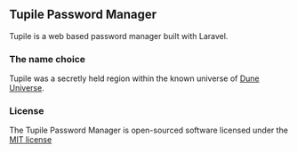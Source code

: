 ## Tupile Password Manager

Tupile is a web based password manager built with Laravel.

### The name choice

Tupile was a secretly held region within the known universe of [Dune Universe](http://dune.wikia.com/wiki/Main_Page).

### License

The Tupile Password Manager is open-sourced software licensed under the [MIT license](http://opensource.org/licenses/MIT)
